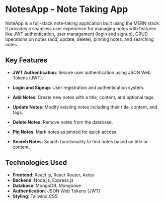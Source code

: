 # NotesApp - Note Taking App

NoteApp is a full-stack note-taking application built using the MERN stack. It provides a seamless user experience for managing notes with features like JWT authentication, user management (login and signup), CRUD operations on notes (add, update, delete), pinning notes, and searching notes.

## Key Features

- **JWT Authentication**: Secure user authentication using JSON Web Tokens (JWT).
  
- **Login and Signup**: User registration and authentication system.
  
- **Add Notes**: Create new notes with a title, content, and optional tags.

- **Update Notes**: Modify existing notes including their title, content, and tags.

- **Delete Notes**: Remove notes from the database.

- **Pin Notes**: Mark notes as pinned for quick access.

- **Search Notes**: Search functionality to find notes based on title or content.

## Technologies Used

- **Frontend**: React.js, React Router, Axios
- **Backend**: Node.js, Express.js
- **Database**: MongoDB, Mongoose
- **Authentication**: JSON Web Tokens (JWT)
- **Styling**: Tailwind CSS

